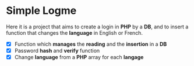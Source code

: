 # Simple Logme

Here it is a project that aims to create a login in **PHP** by a **DB**, and to insert a function that changes the **language** in English or French.

- [x] Function which **manages** the **reading** and the **insertion** in a **DB**
- [x] Password **hash** and **verify** function 
- [x] Change **language** from a **PHP** array for each **langage**
